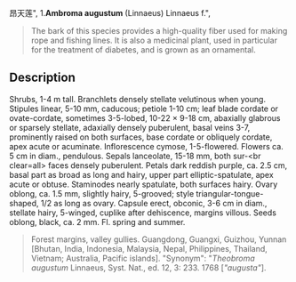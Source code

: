 昂天莲",
1.**Ambroma augustum** (Linnaeus) Linnaeus f.",

> The bark of this species provides a high-quality fiber used for making rope and fishing lines. It is also a medicinal plant, used in particular for the treatment of diabetes, and is grown as an ornamental.

## Description
Shrubs, 1-4 m tall. Branchlets densely stellate velutinous when young. Stipules linear, 5-10 mm, caducous; petiole 1-10 cm; leaf blade cordate or ovate-cordate, sometimes 3-5-lobed, 10-22 × 9-18 cm, abaxially glabrous or sparsely stellate, adaxially densely puberulent, basal veins 3-7, prominently raised on both surfaces, base cordate or obliquely cordate, apex acute or acuminate. Inflorescence cymose, 1-5-flowered. Flowers ca. 5 cm in diam., pendulous. Sepals lanceolate, 15-18 mm, both sur-&lt;br clear=all&gt; faces densely puberulent. Petals dark reddish purple, ca. 2.5 cm, basal part as broad as long and hairy, upper part elliptic-spatulate, apex acute or obtuse. Staminodes nearly spatulate, both surfaces hairy. Ovary oblong, ca. 1.5 mm, slightly hairy, 5-grooved; style triangular-tongue-shaped, 1/2 as long as ovary. Capsule erect, obconic, 3-6 cm in diam., stellate hairy, 5-winged, cuplike after dehiscence, margins villous. Seeds oblong, black, ca. 2 mm. Fl. spring and summer.

> Forest margins, valley gullies. Guangdong, Guangxi, Guizhou, Yunnan [Bhutan, India, Indonesia, Malaysia, Nepal, Philippines, Thailand, Vietnam; Australia, Pacific islands].
  "Synonym": "*Theobroma augustum* Linnaeus, Syst. Nat., ed. 12, 3: 233. 1768 [*\"augusta\"*].
